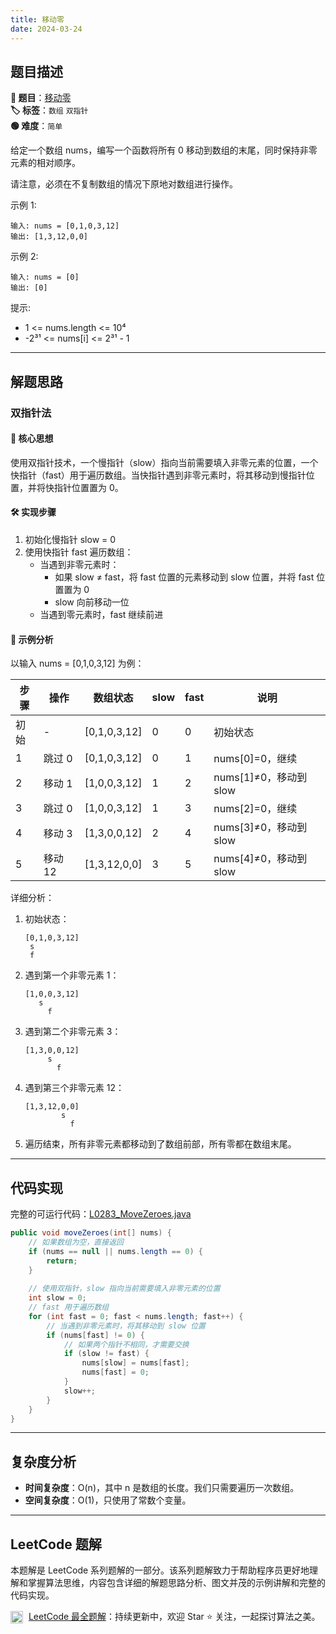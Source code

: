 ```yaml
---
title: 移动零
date: 2024-03-24
---
```


## 题目描述

**🔗 题目**：[移动零](https://leetcode.cn/problems/move-zeroes/)  
**🏷️ 标签**：`数组` `双指针`  
**🟢 难度**：`简单`  

给定一个数组 nums，编写一个函数将所有 0 移动到数组的末尾，同时保持非零元素的相对顺序。

请注意，必须在不复制数组的情况下原地对数组进行操作。

示例 1:
```
输入: nums = [0,1,0,3,12]
输出: [1,3,12,0,0]
```

示例 2:
```
输入: nums = [0]
输出: [0]
```

提示:
- 1 <= nums.length <= 10⁴
- -2³¹ <= nums[i] <= 2³¹ - 1

---

## 解题思路
### 双指针法

#### 📝 核心思想
使用双指针技术，一个慢指针（slow）指向当前需要填入非零元素的位置，一个快指针（fast）用于遍历数组。当快指针遇到非零元素时，将其移动到慢指针位置，并将快指针位置置为 0。

#### 🛠️ 实现步骤
1. 初始化慢指针 slow = 0
2. 使用快指针 fast 遍历数组：
   - 当遇到非零元素时：
     - 如果 slow ≠ fast，将 fast 位置的元素移动到 slow 位置，并将 fast 位置置为 0
     - slow 向前移动一位
   - 当遇到零元素时，fast 继续前进

#### 🧩 示例分析
以输入 nums = [0,1,0,3,12] 为例：

| 步骤 | 操作 | 数组状态 | slow | fast | 说明 |
|-----|------|---------|------|------|-----|
| 初始 | - | [0,1,0,3,12] | 0 | 0 | 初始状态 |
| 1 | 跳过 0 | [0,1,0,3,12] | 0 | 1 | nums[0]=0，继续 |
| 2 | 移动 1 | [1,0,0,3,12] | 1 | 2 | nums[1]≠0，移动到 slow |
| 3 | 跳过 0 | [1,0,0,3,12] | 1 | 3 | nums[2]=0，继续 |
| 4 | 移动 3 | [1,3,0,0,12] | 2 | 4 | nums[3]≠0，移动到 slow |
| 5 | 移动 12 | [1,3,12,0,0] | 3 | 5 | nums[4]≠0，移动到 slow |

详细分析：
1. 初始状态：
   ```
   [0,1,0,3,12]
    s
    f
   ```

2. 遇到第一个非零元素 1：
   ```
   [1,0,0,3,12]
      s
        f
   ```

3. 遇到第二个非零元素 3：
   ```
   [1,3,0,0,12]
        s
          f
   ```

4. 遇到第三个非零元素 12：
   ```
   [1,3,12,0,0]
           s
             f
   ```

5. 遍历结束，所有非零元素都移动到了数组前部，所有零都在数组末尾。

---

## 代码实现

完整的可运行代码：[L0283_MoveZeroes.java](../src/main/java/L0283_MoveZeroes.java)

```java
public void moveZeroes(int[] nums) {
    // 如果数组为空，直接返回
    if (nums == null || nums.length == 0) {
        return;
    }
    
    // 使用双指针，slow 指向当前需要填入非零元素的位置
    int slow = 0;
    // fast 用于遍历数组
    for (int fast = 0; fast < nums.length; fast++) {
        // 当遇到非零元素时，将其移动到 slow 位置
        if (nums[fast] != 0) {
            // 如果两个指针不相同，才需要交换
            if (slow != fast) {
                nums[slow] = nums[fast];
                nums[fast] = 0;
            }
            slow++;
        }
    }
}
```

---

## 复杂度分析

- **时间复杂度**：O(n)，其中 n 是数组的长度。我们只需要遍历一次数组。
- **空间复杂度**：O(1)，只使用了常数个变量。

---

## LeetCode 题解

本题解是 LeetCode 系列题解的一部分。该系列题解致力于帮助程序员更好地理解和掌握算法思维，内容包含详细的解题思路分析、图文并茂的示例讲解和完整的代码实现。

<img src="https://github.githubassets.com/images/modules/logos_page/GitHub-Mark.png" alt="GitHub" width="20" style="vertical-align: middle; margin-right: 5px"> [LeetCode 最全题解](https://github.com/LjyYano/LeetCode)：持续更新中，欢迎 Star ⭐️ 关注，一起探讨算法之美。 